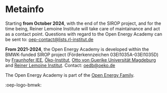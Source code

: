 # Metainfo


Starting **from October 2024**, with the end of the SIROP project, and for the time being, Reiner Lemoine Institute will take care of maintainance and act as a contact point. 
Questions with regard to the Open Energy Academy can be sent to: oep-contact@lists.rl-institut.de

**From 2021-2024**, the Open Energy Academy is developed within the BMWK-funded SIROP project (Förderkennzeichen 03EI1035A-03EI1035D) by [Fraunhofer IEE](https://www.iee.fraunhofer.de/), [Öko-Institut](https://www.oeko.de/), [Otto von Guerike Universität Magdeburg](https://www.inf.ovgu.de/) and [Reiner Lemoine Institut](https://reiner-lemoine-institut.de/). 
Contact: oedb@oeko.de

The Open Energy Academy is part of the [Open Energy Family](https://openenergyplatform.org/about/).

:oep-logo-bmwk:

